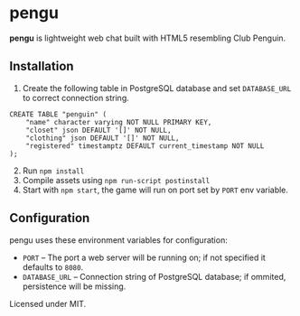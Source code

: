 pengu
=====

**pengu** is lightweight web chat built with HTML5 resembling Club Penguin.

Installation
------------

1. Create the following table in PostgreSQL database and set `DATABASE_URL` to correct connection string.

```
CREATE TABLE "penguin" (
	"name" character varying NOT NULL PRIMARY KEY,
	"closet" json DEFAULT '[]' NOT NULL,
	"clothing" json DEFAULT '[]' NOT NULL,
	"registered" timestamptz DEFAULT current_timestamp NOT NULL
);
```

2. Run `npm install`
3. Compile assets using `npm run-script postinstall`
4. Start with `npm start`, the game will run on port set by `PORT` env variable.

Configuration
-------------

pengu uses these environment variables for configuration:

* `PORT` – The port a web server will be running on; if not specified it defaults to `8080`.
* `DATABASE_URL` – Connection string of PostgreSQL database; if ommited, persistence will be missing.

Licensed under MIT.
